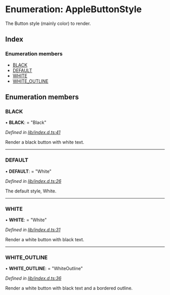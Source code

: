 
# Enumeration: AppleButtonStyle

The Button style (mainly color) to render.

## Index

### Enumeration members

* [BLACK](_lib_index_d_.rnappleauth.applebuttonstyle.md#black)
* [DEFAULT](_lib_index_d_.rnappleauth.applebuttonstyle.md#default)
* [WHITE](_lib_index_d_.rnappleauth.applebuttonstyle.md#white)
* [WHITE_OUTLINE](_lib_index_d_.rnappleauth.applebuttonstyle.md#white_outline)

## Enumeration members

###  BLACK

• **BLACK**: = "Black"

*Defined in [lib/index.d.ts:41](https://github.com/invertase/react-native-apple-authentication/blob/2b75721d/lib/index.d.ts#L41)*

Render a black button with white text.

___

###  DEFAULT

• **DEFAULT**: = "White"

*Defined in [lib/index.d.ts:26](https://github.com/invertase/react-native-apple-authentication/blob/2b75721d/lib/index.d.ts#L26)*

The default style, White.

___

###  WHITE

• **WHITE**: = "White"

*Defined in [lib/index.d.ts:31](https://github.com/invertase/react-native-apple-authentication/blob/2b75721d/lib/index.d.ts#L31)*

Render a white button with black text.

___

###  WHITE_OUTLINE

• **WHITE_OUTLINE**: = "WhiteOutline"

*Defined in [lib/index.d.ts:36](https://github.com/invertase/react-native-apple-authentication/blob/2b75721d/lib/index.d.ts#L36)*

Render a white button with black text and a bordered outline.
